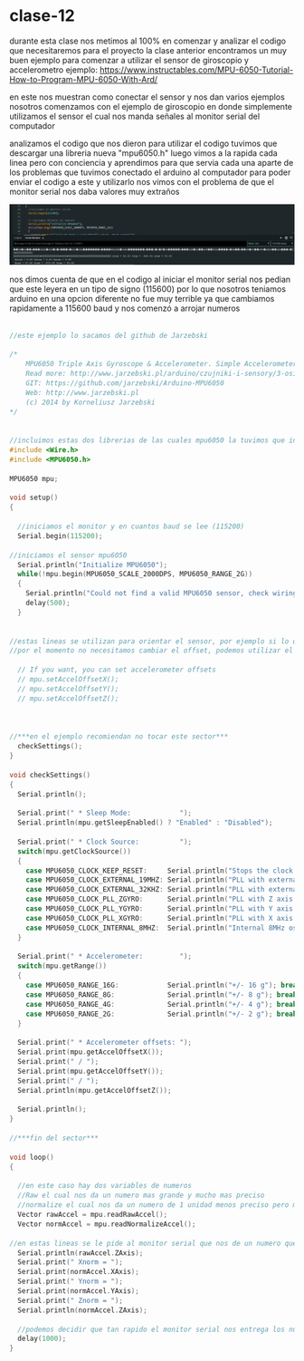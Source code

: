 # clase-12

durante esta clase nos metimos al 100% en comenzar y analizar el codigo que necesitaremos para el proyecto
la clase anterior encontramos un muy buen ejemplo para comenzar a utilizar el sensor de giroscopio y accelerometro
ejemplo: https://www.instructables.com/MPU-6050-Tutorial-How-to-Program-MPU-6050-With-Ard/

en este nos muestran como conectar el sensor y nos dan varios ejemplos 
nosotros comenzamos con el ejemplo de giroscopio en donde simplemente utilizamos el sensor el cual nos manda señales al monitor serial del computador

analizamos el codigo que nos dieron
para utilizar el codigo tuvimos que descargar una libreria nueva "mpu6050.h"
luego vimos a la rapida cada linea pero con conciencia y aprendimos para que servia cada una
aparte de los problemas que tuvimos conectado el arduino al computador para poder enviar el codigo a este y utilizarlo nos vimos con el problema de que el monitor serial nos daba valores muy extraños 


![ProblemaSerialMonitor](./ProblemaSerialMonitor.png)

nos dimos cuenta de que en el codigo al iniciar el monitor serial nos pedian que este leyera en un tipo de signo (115600) por lo que nosotros teniamos arduino en una opcion diferente
no fue muy terrible ya que cambiamos rapidamente a 115600 baud y nos comenzó a arrojar numeros



```cpp

//este ejemplo lo sacamos del github de Jarzebski

/*
    MPU6050 Triple Axis Gyroscope & Accelerometer. Simple Accelerometer Example.
    Read more: http://www.jarzebski.pl/arduino/czujniki-i-sensory/3-osiowy-zyroskop-i-akcelerometr-mpu6050.html
    GIT: https://github.com/jarzebski/Arduino-MPU6050
    Web: http://www.jarzebski.pl
    (c) 2014 by Korneliusz Jarzebski
*/


//incluimos estas dos librerias de las cuales mpu6050 la tuvimos que instalar mientras que Wire viene con arduino
#include <Wire.h>
#include <MPU6050.h>

MPU6050 mpu;

void setup() 
{

  //iniciamos el monitor y en cuantos baud se lee (115200)
  Serial.begin(115200);

//iniciamos el sensor mpu6050
  Serial.println("Initialize MPU6050");
  while(!mpu.begin(MPU6050_SCALE_2000DPS, MPU6050_RANGE_2G))
  {
    Serial.println("Could not find a valid MPU6050 sensor, check wiring!");
    delay(500);
  }


//estas lineas se utilizan para orientar el sensor, por ejemplo si lo queremos utilziar vertical u horizontal
//por el momento no necesitamos cambiar el offset, podemos utilizar el predeterminado

  // If you want, you can set accelerometer offsets
  // mpu.setAccelOffsetX();
  // mpu.setAccelOffsetY();
  // mpu.setAccelOffsetZ();
  


//***en el ejemplo recomiendan no tocar este sector***
  checkSettings();
}

void checkSettings()
{
  Serial.println();
  
  Serial.print(" * Sleep Mode:            ");
  Serial.println(mpu.getSleepEnabled() ? "Enabled" : "Disabled");
  
  Serial.print(" * Clock Source:          ");
  switch(mpu.getClockSource())
  {
    case MPU6050_CLOCK_KEEP_RESET:     Serial.println("Stops the clock and keeps the timing generator in reset"); break;
    case MPU6050_CLOCK_EXTERNAL_19MHZ: Serial.println("PLL with external 19.2MHz reference"); break;
    case MPU6050_CLOCK_EXTERNAL_32KHZ: Serial.println("PLL with external 32.768kHz reference"); break;
    case MPU6050_CLOCK_PLL_ZGYRO:      Serial.println("PLL with Z axis gyroscope reference"); break;
    case MPU6050_CLOCK_PLL_YGYRO:      Serial.println("PLL with Y axis gyroscope reference"); break;
    case MPU6050_CLOCK_PLL_XGYRO:      Serial.println("PLL with X axis gyroscope reference"); break;
    case MPU6050_CLOCK_INTERNAL_8MHZ:  Serial.println("Internal 8MHz oscillator"); break;
  }
  
  Serial.print(" * Accelerometer:         ");
  switch(mpu.getRange())
  {
    case MPU6050_RANGE_16G:            Serial.println("+/- 16 g"); break;
    case MPU6050_RANGE_8G:             Serial.println("+/- 8 g"); break;
    case MPU6050_RANGE_4G:             Serial.println("+/- 4 g"); break;
    case MPU6050_RANGE_2G:             Serial.println("+/- 2 g"); break;
  }  

  Serial.print(" * Accelerometer offsets: ");
  Serial.print(mpu.getAccelOffsetX());
  Serial.print(" / ");
  Serial.print(mpu.getAccelOffsetY());
  Serial.print(" / ");
  Serial.println(mpu.getAccelOffsetZ());
  
  Serial.println();
}

//***fin del sector***

void loop()
{

  //en este caso hay dos variables de numeros
  //Raw el cual nos da un numero mas grande y mucho mas preciso
  //normalize el cual nos da un numero de 1 unidad menos preciso pero mas facil de leer
  Vector rawAccel = mpu.readRawAccel();
  Vector normAccel = mpu.readNormalizeAccel();

//en estas lineas se le pide al monitor serial que nos de un numero que represente los axis (x, y, z)
  Serial.println(rawAccel.ZAxis);
  Serial.print(" Xnorm = ");
  Serial.print(normAccel.XAxis);
  Serial.print(" Ynorm = ");
  Serial.print(normAccel.YAxis);
  Serial.print(" Znorm = ");
  Serial.println(normAccel.ZAxis);
  
  //podemos decidir que tan rapido el monitor serial nos entrega los numeros de axis
  delay(1000);
}

```
